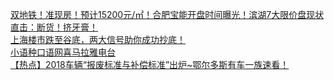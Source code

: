   
[双地铁！准现房！预计15200元/㎡！合肥宝能开盘时间曝光！滨湖7大限价盘现状直击：断货！挤牙膏！](http://www.dianyue.me/archives/328/9l8qhfp20mfh37wt/)  
[上海楼市跌至谷底，两大信号助你成功抄底！](http://www.dianyue.me/archives/631/o5axbfu70iiv3bsw/)  
[小语种口语网喜马拉雅电台](http://www.dianyue.me/archives/850/sy0s1ggz1817spyh/)  
[【热点】2018车辆“报废标准与补偿标准”出炉~鄂尔多斯有车一族速看！](http://www.dianyue.me/archives/893/f8ukdv33lsldrf5i/)